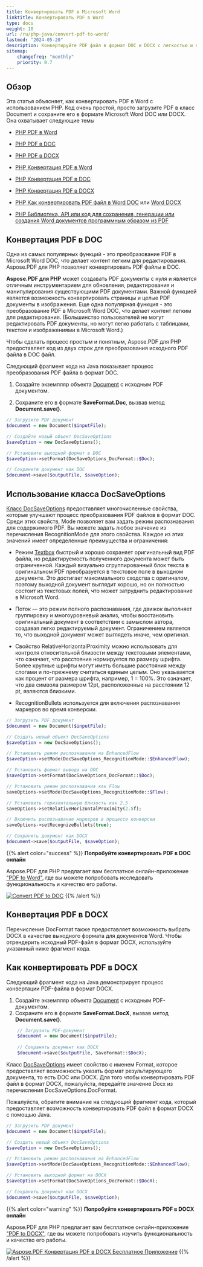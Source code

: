 ```yaml
---
title: Конвертировать PDF в Microsoft Word
linktitle: Конвертировать PDF в Word
type: docs
weight: 10
url: /ru/php-java/convert-pdf-to-word/
lastmod: "2024-05-20"
description: Конвертируйте PDF файл в формат DOC и DOCX с легкостью и полным контролем с Aspose.PDF для PHP. Узнайте больше о том, как настроить конвертацию PDF в документы Microsoft Word.
sitemap:
    changefreq: "monthly"
    priority: 0.7
---
```


## Обзор

Эта статья объясняет, как конвертировать PDF в Word с использованием PHP. Код очень простой, просто загрузите PDF в класс Document и сохраните его в формате Microsoft Word DOC или DOCX. Она охватывает следующие темы

- [PHP PDF в Word](#convert-pdf-to-doc)
- [PHP PDF в DOC](#convert-pdf-to-doc)
- [PHP PDF в DOCX](#convert-pdf-to-docx)
- [PHP Конвертация PDF в Word](#convert-pdf-to-docx)
- [PHP Конвертация PDF в DOC](#convert-pdf-to-doc)
- [PHP Конвертация PDF в DOCX](#convert-pdf-to-docx)
- [PHP Как конвертировать PDF файл в Word DOC](#convert-pdf-to-doc) или [Word DOCX](#convert-pdf-to-docx)

- [PHP Библиотека, API или код для сохранения, генерации или создания Word документов программным образом из PDF](#convert-pdf-to-docx)

## Конвертация PDF в DOC

Одна из самых популярных функций - это преобразование PDF в Microsoft Word DOC, что делает контент легким для редактирования. Aspose.PDF для PHP позволяет конвертировать PDF файлы в DOC.

**Aspose.PDF для PHP** может создавать PDF документы с нуля и является отличным инструментарием для обновления, редактирования и манипулирования существующими PDF документами. Важной функцией является возможность конвертировать страницы и целые PDF документы в изображения. Еще одна популярная функция - это преобразование PDF в Microsoft Word DOC, что делает контент легким для редактирования. (Большинство пользователей не могут редактировать PDF документы, но могут легко работать с таблицами, текстом и изображениями в Microsoft Word.)

Чтобы сделать процесс простым и понятным, Aspose.PDF для PHP предоставляет код из двух строк для преобразования исходного PDF файла в DOC файл.

Следующий фрагмент кода на Java показывает процесс преобразования PDF файла в формат DOC.

1. Создайте экземпляр объекта [Document](https://reference.aspose.com/page/java/com.aspose.page/document) с исходным PDF документом.

2. Сохраните его в формате **SaveFormat.Doc**, вызвав метод **Document.save()**.

```php
// Загрузите PDF документ
$document = new Document($inputFile);

// Создайте новый объект DocSaveOptions
$saveOption = new DocSaveOptions();

// Установите выходной формат в DOC
$saveOption->setFormat(DocSaveOptions_DocFormat::$Doc);

// Сохраните документ как DOC
$document->save($outputFile, $saveOption);
```

## Использование класса DocSaveOptions

[Класс DocSaveOptions](https://reference.aspose.com/pdf/java/com.aspose.pdf/DocSaveOptions) предоставляет многочисленные свойства, которые улучшают процесс преобразования PDF файлов в формат DOC. Среди этих свойств, Mode позволяет вам задать режим распознавания для содержимого PDF. Вы можете задать любое значение из перечисления RecognitionMode для этого свойства. Каждое из этих значений имеет определенные преимущества и ограничения:

- Режим [Textbox](https://reference.aspose.com/pdf/java/com.aspose.pdf/TextBoxField) быстрый и хорошо сохраняет оригинальный вид PDF файла, но редактируемость полученного документа может быть ограниченной.
 Каждый визуально сгруппированный блок текста в оригинальном PDF преобразуется в текстовое поле в выходном документе. Это достигает максимального сходства с оригиналом, поэтому выходной документ выглядит хорошо, но он полностью состоит из текстовых полей, что может затруднить редактирование в Microsoft Word.

- Поток — это режим полного распознавания, где движок выполняет группировку и многоуровневый анализ, чтобы восстановить оригинальный документ в соответствии с замыслом автора, создавая легко редактируемый документ. Ограничением является то, что выходной документ может выглядеть иначе, чем оригинал.

- Свойство RelativeHorizontalProximity можно использовать для контроля относительной близости между текстовыми элементами, что означает, что расстояние нормируется по размеру шрифта. Более крупные шрифты могут иметь большие расстояния между слогами и по-прежнему считаться единым целым. Оно указывается как процент от размера шрифта, например, 1 = 100%. Это означает, что два символа размером 12pt, расположенные на расстоянии 12 pt, являются близкими.

- RecognitionBullets используется для включения распознавания маркеров во время конверсии.
```php
// Загрузить PDF документ
$document = new Document($inputFile);

// Создать новый объект DocSaveOptions
$saveOption = new DocSaveOptions();

// Установить режим распознавания на EnhancedFlow
$saveOption->setMode(DocSaveOptions_RecognitionMode::$EnhancedFlow);

// Установить формат вывода на DOC
$saveOption->setFormat(DocSaveOptions_DocFormat::$Doc);

// Установить режим распознавания как Flow
saveOptions->setMode(DocSaveOptions_RecognitionMode::$Flow);

// Установить горизонтальную близость как 2.5
saveOptions->setRelativeHorizontalProximity(2.5f);

// Включить распознавание маркеров в процессе конверсии
saveOptions->setRecognizeBullets(true);

// Сохранить документ как DOCX
$document->save($outputFile, $saveOption);
```

{{% alert color="success" %}}
**Попробуйте конвертировать PDF в DOC онлайн**

Aspose.PDF для PHP предлагает вам бесплатное онлайн-приложение ["PDF to Word"](https://products.aspose.app/pdf/conversion/pdf-to-doc), где вы можете попробовать исследовать функциональность и качество его работы.


[![Convert PDF to DOC](pdf_to_word.png)](https://products.aspose.app/pdf/conversion/pdf-to-doc)
{{% /alert %}}

## Конвертация PDF в DOCX

Перечисление DocFormat также предоставляет возможность выбрать DOCX в качестве выходного формата для документов Word. Чтобы отрендерить исходный PDF-файл в формат DOCX, используйте указанный ниже фрагмент кода.

## Как конвертировать PDF в DOCX

Следующий фрагмент кода на Java демонстрирует процесс конвертации PDF-файла в формат DOCX.

1. Создайте экземпляр объекта [Document](https://reference.aspose.com/page/java/com.aspose.page/document) с исходным PDF-документом.
2. Сохраните его в формате **SaveFormat.DocX**, вызвав метод **Document.save()**.

```php
    // Загрузить PDF-документ
    $document = new Document($inputFile);
    
    // Сохранить документ как DOCX
    $document->save($outputFile, SaveFormat::$DocX);
```

Класс [DocSaveOptions](https://reference.aspose.com/pdf/java/com.aspose.pdf/docsaveoptions) имеет свойство с именем Format, которое предоставляет возможность указать формат результирующего документа, то есть DOC или DOCX.
 Для того чтобы конвертировать PDF файл в формат DOCX, пожалуйста, передайте значение Docx из перечисления DocSaveOptions.DocFormat.

Пожалуйста, обратите внимание на следующий фрагмент кода, который предоставляет возможность конвертировать PDF файл в формат DOCX с помощью Java.

```php
// Загрузить PDF документ
$document = new Document($inputFile);

// Создать новый объект DocSaveOptions
$saveOption = new DocSaveOptions();

// Установить режим распознавания на EnhancedFlow
$saveOption->setMode(DocSaveOptions_RecognitionMode::$EnhancedFlow);

// Установить выходной формат на DOCX
$saveOption->setFormat(DocSaveOptions_DocFormat::$DocX);

// Сохранить документ как DOCX
$document->save($outputFile, $saveOption);
```

{{% alert color="warning" %}}
**Попробуйте конвертировать PDF в DOCX онлайн**

Aspose.PDF для PHP предлагает вам бесплатное онлайн-приложение ["PDF to DOCX"](https://products.aspose.app/pdf/conversion/pdf-to-docx), где вы можете попробовать изучить функциональность и качество его работы.


[![Aspose.PDF Конвертация PDF в DOCX Бесплатное Приложение](pdf_to_docx.png)](https://products.aspose.app/pdf/conversion/pdf-to-docx)
{{% /alert %}}